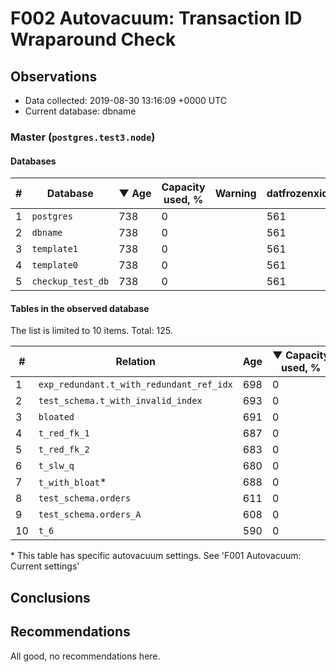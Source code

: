 # F002 Autovacuum: Transaction ID Wraparound Check #

## Observations ##
- Data collected: 2019-08-30 13:16:09 +0000 UTC
- Current database: dbname




### Master (`postgres.test3.node`) ###


#### Databases ####


| \# | Database | &#9660;&nbsp;Age | Capacity used, % | Warning | datfrozenxid |
|--|--------|-----|------------------|---------|--------------|
| 1 |`postgres`|738 |0 |  |561 |
| 2 |`dbname`|738 |0 |  |561 |
| 3 |`template1`|738 |0 |  |561 |
| 4 |`template0`|738 |0 |  |561 |
| 5 |`checkup_test_db`|738 |0 |  |561 |


#### Tables in the observed database ####
The list is limited to 10 items. Total: 125.

| \# | Relation | Age | &#9660;&nbsp;Capacity used, % | Warning |rel_relfrozenxid | toast_relfrozenxid |
|---|-------|-----|------------------|---------|-----------------|--------------------|
| 1 |`exp_redundant.t_with_redundant_ref_idx` |698 |0 |  |601 |0 |
| 2 |`test_schema.t_with_invalid_index` |693 |0 |  |606 |0 |
| 3 |`bloated` |691 |0 |  |608 |0 |
| 4 |`t_red_fk_1` |687 |0 |  |612 |0 |
| 5 |`t_red_fk_2` |683 |0 |  |616 |0 |
| 6 |`t_slw_q` |680 |0 |  |619 |0 |
| 7 |`t_with_bloat`\* |688 |0 |  |611 |0 |
| 8 |`test_schema.orders` |611 |0 |  |688 |0 |
| 9 |`test_schema.orders_A` |608 |0 |  |691 |0 |
| 10 |`t_6` |590 |0 |  |709 |0 |


\* This table has specific autovacuum settings. See 'F001 Autovacuum: Current settings'


## Conclusions ##
 


## Recommendations ##
  All good, no recommendations here.
 

